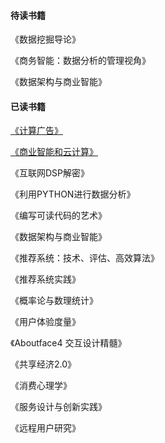 #### 待读书籍

《数据挖掘导论》

《商务智能：数据分析的管理视角》

《数据架构与商业智能》

#### 已读书籍

[《计算广告》](广告系统.md)

[《商业智能和云计算》](readnotes/商业智能与云计算.md)

《互联网DSP解密》

《利用PYTHON进行数据分析》

《编写可读代码的艺术》

《数据架构与商业智能》

《推荐系统：技术、评估、高效算法》

《推荐系统实践》

《概率论与数理统计》

《用户体验度量》

《Aboutface4 交互设计精髓》

《共享经济2.0》

《消费心理学》

《服务设计与创新实践》

《远程用户研究》